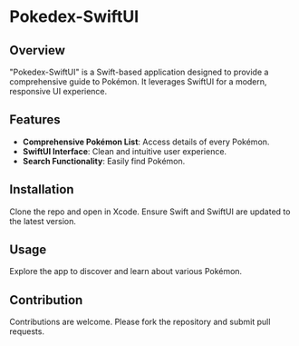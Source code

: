 # Pokedex-SwiftUI

## Overview
"Pokedex-SwiftUI" is a Swift-based application designed to provide a comprehensive guide to Pokémon. It leverages SwiftUI for a modern, responsive UI experience.

## Features
- **Comprehensive Pokémon List**: Access details of every Pokémon.
- **SwiftUI Interface**: Clean and intuitive user experience.
- **Search Functionality**: Easily find Pokémon.

## Installation
Clone the repo and open in Xcode. Ensure Swift and SwiftUI are updated to the latest version.

## Usage
Explore the app to discover and learn about various Pokémon. 

## Contribution
Contributions are welcome. Please fork the repository and submit pull requests.
